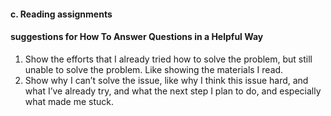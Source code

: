 #### c. Reading assignments
#### suggestions for How To Answer Questions in a Helpful Way
1. Show the efforts that I already tried how to solve the problem, but still unable to solve the problem. Like showing the materials I read.
2. Show why I can’t solve the issue, like why I think this issue hard, and what I’ve already try, and what the next step I plan to do, and especially what made me stuck.
